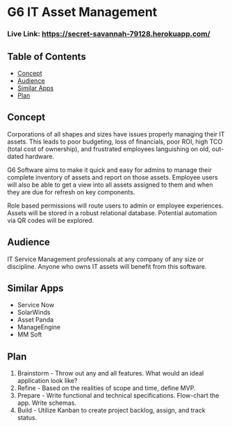 # G6 IT Asset Management

### Live Link: https://secret-savannah-79128.herokuapp.com/

## Table of Contents

- [Concept](https://github.com/KimblesAndBits/Project-2#concept)
- [Audience](https://github.com/KimblesAndBits/Project-2#audience)
- [Similar Apps](https://github.com/KimblesAndBits/Project-2#similar-apps)
- [Plan](https://github.com/KimblesAndBits/Project-2#plan)

## Concept

Corporations of all shapes and sizes have issues properly managing their IT assets.  This leads to poor budgeting, loss of financials, poor ROI, high TCO (total cost of ownership), and frustrated employees languishing on old, out-dated hardware.

G6 Software aims to make it quick and easy for admins to manage their complete inventory of assets and report on those assets.  Employee users will also be able to get a view into all assets assigned to them and when they are due for refresh on key components.

Role based permissions will route users to admin or employee experiences.  Assets will be stored in a robust relational database.  Potential automation via QR codes will be explored.

## Audience

IT Service Management professionals at any company of any size or discipline.  Anyone who owns IT assets will benefit from this software.

## Similar Apps

- Service Now
- SolarWinds
- Asset Panda
- ManageEngine
- MM Soft

## Plan

1. Brainstorm - Throw out any and all features.  What would an ideal application look like?
2. Refine - Based on the realities of scope and time, define MVP.
3. Prepare - Write functional and technical specifications.  Flow-chart the app.  Write schemas.
4. Build - Utilize Kanban to create project backlog, assign, and track status.
